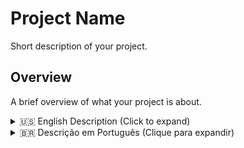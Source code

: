 # Project Name

Short description of your project.

## Overview

A brief overview of what your project is about.

<details>
  <summary>🇺🇸 English Description (Click to expand)</summary>
  
  ## Project Description

   This project was a challenge from the Alura course and played a crucial role in solidifying my frontend development skills.

  ### Technologies Used

  - Vite
  - JSX
  - Firebase (for authentication)

  ### Features

  - Sign In e Up Pages
  - Email and Password Authentication with Firebase
  - Other features...

</details>

<details>
  <summary>🇧🇷 Descrição em Português (Clique para expandir)</summary>
  
  ## Descrição do Projeto

  Desafio do curso da Alura que foi importante para consolidar habilidades de front-end e conhecer o Firebase.

  ### Tecnologias Utilizadas

  - Vite
  - JSX
  - Firebase (para autenticação)

  ### Funcionalidades
  
  - Página de Cadastro
  - Página de Login
  - Autenticação por Email e Senha com o Firebase
  - Outras funcionalidades...

</details>
